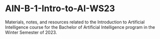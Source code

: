 # AIN-B-1-Intro-to-AI-WS23
Materials, notes, and resources related to the Introduction to Artificial Intelligence course for the Bachelor of Artificial Intelligence program in the Winter Semester of 2023.
